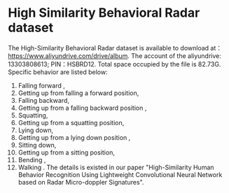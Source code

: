 # High Similarity Behavioral Radar dataset
The High-Similarity Behavioral Radar dataset is available to download at：https://www.aliyundrive.com/drive/album. The account of the aliyundrive: 13303808613;
PIN：HSBRD12.
Total space occupied by the file is 82.73G.
Specific behavior are listed below:
1)	Falling forward ,
2)	Getting up from falling a forward position,
3)	Falling backward,
4)	Getting up from a falling backward position ,
5)	Squatting,
6)	Getting up from a squatting position,
7)	Lying down,
8)	Getting up from a lying down position ,
9)	Sitting down,
10)	Getting up from a sitting position,
11)	Bending ,
12)	Walking .
The details is existed in our paper "High-Similarity Human Behavior Recognition Using Lightweight Convolutional Neural Network based on Radar Micro-doppler Signatures".
